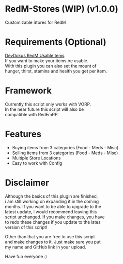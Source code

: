 # RedM-Stores (WIP) (v1.0.0)
 Customizable Stores for RedM
# Requirements (Optional)
[DevDokus RedM UsableItems](https://github.com/DevDokus/RedM-UsableItems) <br>
If you want to make your items be usable. <br>
With this plugin you can also set the mount of <br>
hunger, thirst, stamina and health you get per item.

# Framework
Currently this script only works with VORP. <br> 
In the near future this script will also be <br> 
compatible with RedEmRP. 

# Features
- Buying items from 3 categories (Food - Meds - Misc) <br>
- Selling items from 3 categories (Food - Meds - Misc) <br>
- Multiple Store Locations <br>
- Easy to work with Config <br>
 
# Disclaimer
Although the basics of this plugin are finished, <br>
i am still working on expanding it in the coming <br>
months. If you want to be able to upgrade to the <br>
latest update, I would recommend leaving this    <br>
script unchanged. If you make changes, you have  <br>
to redo these changes if you update to the lates <br>
version of this script!                          <br>

Other than that you are free to use this script  <br>
and make changes to it. Just make sure you put   <br>
my name and GitHub link in your upload.          <br>

Have fun everyone :)
